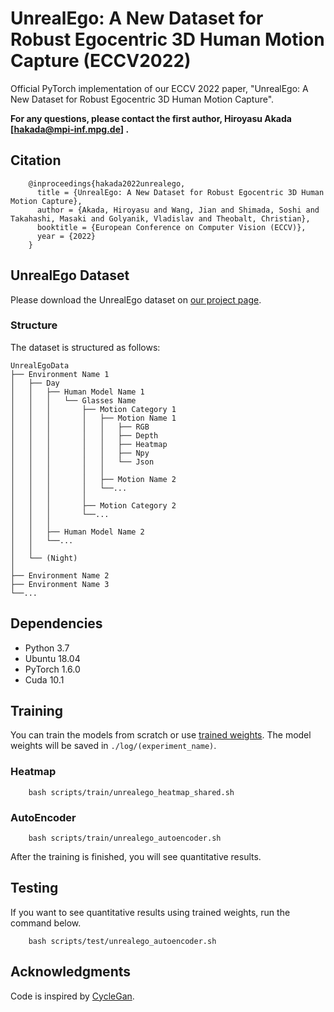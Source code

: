 # UnrealEgo: A New Dataset for Robust Egocentric 3D Human Motion Capture (ECCV2022)

Official PyTorch implementation of our ECCV 2022 paper, "UnrealEgo: A New Dataset for Robust Egocentric 3D Human Motion Capture".

**For any questions, please contact the first author, Hiroyasu Akada [hakada@mpi-inf.mpg.de] .**

## Citation

```
    @inproceedings{hakada2022unrealego,
      title = {UnrealEgo: A New Dataset for Robust Egocentric 3D Human Motion Capture},
      author = {Akada, Hiroyasu and Wang, Jian and Shimada, Soshi and Takahashi, Masaki and Golyanik, Vladislav and Theobalt, Christian},
      booktitle = {European Conference on Computer Vision (ECCV)}, 
      year = {2022}
    } 
```

## UnrealEgo Dataset

Please download the UnrealEgo dataset on [our project page](https://4dqv.mpi-inf.mpg.de/UnrealEgo/).

### Structure

The dataset is structured as follows:

```
UnrealEgoData
├── Environment Name 1
│   ├── Day
│   │   ├── Human Model Name 1
│   │   │	└── Glasses Name
│   │	│		├── Motion Category 1
│   │	│		│	├── Motion Name 1
│   │	│		│	│	├── RGB
│   │   │		│	│	├── Depth
│   │   │		│	│	├── Heatmap
│   │   │		│	│	├── Npy
│   │   │		│	│	└── Json
│   │   │		│	│
│   │   │		│	├── Motion Name 2
│   │   │		│	└──...
│   │   │		│
│   │   │		├── Motion Category 2
│   │   │		└──...
│   │   │
│   │	├── Human Model Name 2
│   │	└──...
│   │	
│   └── (Night)
│   
├── Environment Name 2
├── Environment Name 3
└──...
```


## Dependencies 

- Python 3.7
- Ubuntu 18.04
- PyTorch 1.6.0
- Cuda 10.1

## Training

You can train the models from scratch or use [trained weights](https://drive.google.com/drive/folders/1uTS6Z3BJ4oMz1YbQXSVC1M2Y924CTMs0?usp=sharing). The model weights will be saved in `./log/(experiment_name)`.

### Heatmap

        bash scripts/train/unrealego_heatmap_shared.sh
        
        
### AutoEncoder 

        bash scripts/train/unrealego_autoencoder.sh

After the training is finished, you will see quantitative results.


## Testing

If you want to see quantitative results using trained weights, run the command below.

        bash scripts/test/unrealego_autoencoder.sh


## Acknowledgments
Code is inspired by [CycleGan](https://github.com/junyanz/pytorch-CycleGAN-and-pix2pix).

